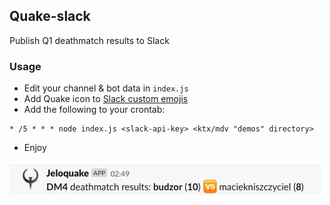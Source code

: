 Quake-slack
---
Publish Q1 deathmatch results to Slack

### Usage
  - Edit your channel & bot data in `index.js`
  - Add Quake icon to [Slack custom emojis](https://get.slack.help/hc/en-us/articles/206870177-Add-custom-emoji)
  - Add the following to your crontab:
  ```
  * /5 * * * node index.js <slack-api-key> <ktx/mdv "demos" directory>
  ```
  - Enjoy

![image.png](image.png)
